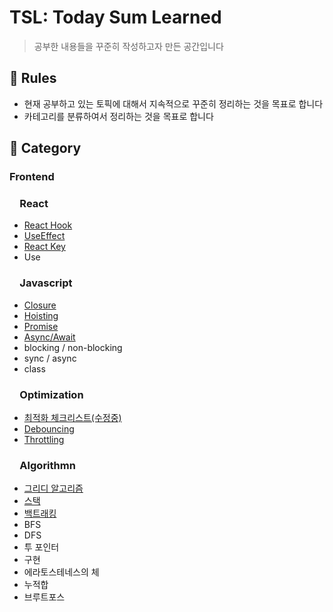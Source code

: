 # TSL: Today Sum Learned
> 공부한 내용들을 꾸준히 작성하고자 만든 공간입니다

## 📍 Rules
  - 현재 공부하고 있는 토픽에 대해서 지속적으로 꾸준히 정리하는 것을 목표로 합니다 </br>
  - 카테고리를 분류하여서 정리하는 것을 목표로 합니다

## 📍 Category
### Frontend
### &emsp;React
- [React Hook](https://github.com/intersoom/TSL/blob/main/Front-end/React/ReactHook.md)
- [UseEffect](https://github.com/intersoom/TSL/blob/main/Front-end/React/UseEffect.md)
- [React Key](https://github.com/intersoom/TSL/blob/main/Front-end/React/ReactKey.md)
- Use
### &emsp;Javascript
- [Closure](https://github.com/intersoom/TSL/blob/main/Front-end/Javascript/Closure.md)
- [Hoisting](https://github.com/intersoom/TSL/blob/main/Front-end/Javascript/Hoisting.md)
- [Promise](https://github.com/intersoom/TSL/blob/main/Front-end/Javascript/Promise.md)
- [Async/Await](https://github.com/intersoom/TSL/blob/main/Front-end/Javascript/AsyncAwait.md)
- blocking / non-blocking
- sync / async
- class
### &emsp;Optimization
- [최적화 체크리스트(수정중)](https://github.com/intersoom/TSL/blob/main/Front-end/Optimization/Optimiazation.md)
- [Debouncing](https://github.com/intersoom/TSL/blob/main/Front-end/Optimization/Debouncing.md)
- [Throttling](https://github.com/intersoom/TSL/blob/main/Front-end/Optimization/Throttling.md)

### &emsp;Algorithmn
- [그리디 알고리즘](https://github.com/intersoom/TSL/blob/main/Algorithm/Greedy.md)
- [스택](https://github.com/intersoom/TSL/blob/main/Algorithm/Stack.md)
- [백트래킹](https://github.com/intersoom/TSL/blob/main/Algorithm/BackTracking.md)
- BFS
- DFS
- 투 포인터
- 구현
- 에라토스테네스의 체
- 누적합
- 브루트포스

